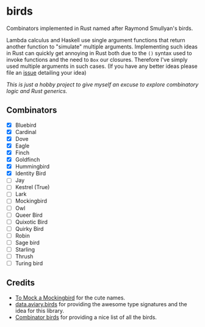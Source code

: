 # birds

Combinators implemented in Rust named after Raymond Smullyan's birds.

Lambda calculus and Haskell use single argument functions that return another function to "simulate" multiple arguments. Implementing such ideas in Rust can quickly get annoying in Rust both due to the `()` syntax used to invoke functions and the need to `Box` our closures. Therefore I've simply used multiple arguments in such cases. (If you have any better ideas please file an [issue](https://github.com/ArchitBhonsle/birds/issues) detailing your idea)

_This is just a hobby project to give myself an excuse to explore combinatory logic and Rust generics._

## Combinators

- [x] Bluebird
- [x] Cardinal
- [x] Dove
- [x] Eagle
- [x] Finch
- [x] Goldfinch
- [x] Hummingbird
- [x] Identity Bird
- [ ] Jay
- [ ] Kestrel (True)
- [ ] Lark
- [ ] Mockingbird
- [ ] Owl
- [ ] Queer Bird
- [ ] Quixotic Bird
- [ ] Quirky Bird
- [ ] Robin
- [ ] Sage bird
- [ ] Starling
- [ ] Thrush
- [ ] Turing bird

## Credits

- [To Mock a Mockingbird](https://en.wikipedia.org/wiki/To_Mock_a_Mockingbird) for the cute names.
- [data.aviary.birds](https://hackage.haskell.org/package/data-aviary-0.4.0/docs/Data-Aviary-Birds.html) for providing the awesome type signatures and the idea for this library.
- [Combinator birds](https://www.angelfire.com/tx4/cus/combinator/birds.html) for providing a nice list of all the birds.
